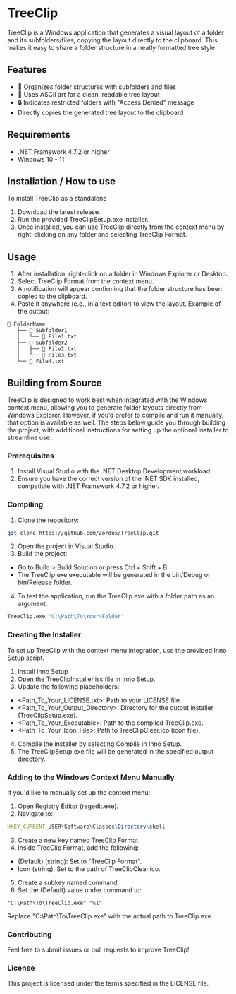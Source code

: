 
# TreeClip

TreeClip is a Windows application that generates a visual layout of a folder and its subfolders/files, copying the layout directly to the clipboard. This makes it easy to share a folder structure in a neatly formatted tree style.

## Features

- 📁 Organizes folder structures with subfolders and files
- 📄 Uses ASCII art for a clean, readable tree layout
- 🔒 Indicates restricted folders with "Access Denied" message
- Directly copies the generated tree layout to the clipboard


## Requirements
- .NET Framework 4.7.2 or higher
- Windows 10 - 11
## Installation / How to use

To install TreeClip as a standalone

1. Download the latest release.
2. Run the provided TreeClipSetup.exe installer.
3. Once installed, you can use TreeClip directly from the context menu by right-clicking on any folder and selecting TreeClip Format.
## Usage

1. After installation, right-click on a folder in Windows Explorer or Desktop.
2. Select TreeClip Format from the context menu.
3. A notification will appear confirming that the folder structure has been copied to the clipboard.
4. Paste it anywhere (e.g., in a text editor) to view the layout.
Example of the output:
```
📁 FolderName
   ├── 📁 Subfolder1
   │   └── 📄 File1.txt
   ├── 📁 Subfolder2
   │   ├── 📄 File2.txt
   │   └── 📄 File3.txt
   └── 📄 File4.txt

```


## Building from Source
TreeClip is designed to work best when integrated with the Windows context menu, allowing you to generate folder layouts directly from Windows Explorer. However, if you’d prefer to compile and run it manually, that option is available as well. The steps below guide you through building the project, with additional instructions for setting up the optional installer to streamline use.
### Prerequisites
1. Install Visual Studio with the .NET Desktop Development workload.
2. Ensure you have the correct version of the .NET SDK installed, compatible with .NET Framework 4.7.2 or higher.
### Compiling
1. Clone the repository:
```bash
git clone https://github.com/Zordux/TreeClip.git
```
2. Open the project in Visual Studio.
3. Build the project:
- Go to Build > Build Solution or press Ctrl + Shift + B
- The TreeClip.exe executable will be generated in the bin/Debug or bin/Release folder.
4. To test the application, run the TreeClip.exe with a folder path as an argument:
```bash
TreeClip.exe "C:\Path\To\Your\Folder"
```
### Creating the Installer
To set up TreeClip with the context menu integration, use the provided Inno Setup script.
1. Install Inno Setup
2. Open the TreeClipInstaller.iss file in Inno Setup.
3. Update the following placeholders:
- <Path_To_Your_LICENSE.txt>: Path to your LICENSE file.
- <Path_To_Your_Output_Directory>: Directory for the output installer (TreeClipSetup.exe).
- <Path_To_Your_Executable>: Path to the compiled TreeClip.exe.
- <Path_To_Your_Icon_File>: Path to TreeClipClear.ico (icon file).
4. Compile the installer by selecting Compile in Inno Setup.
5. The TreeClipSetup.exe file will be generated in the specified output directory.
### Adding to the Windows Context Menu Manually
If you'd like to manually set up the context menu:
1. Open Registry Editor (regedit.exe).
2. Navigate to: 
```mathematica
HKEY_CURRENT_USER\Software\Classes\Directory\shell
```
3. Create a new key named TreeClip Format.
4. Inside TreeClip Format, add the following:
- (Default) (string): Set to "TreeClip Format".
- Icon (string): Set to the path of TreeClipClear.ico.
5. Create a subkey named command.
6. Set the (Default) value under command to:
```
"C:\Path\To\TreeClip.exe" "%1"
```
Replace "C:\Path\To\TreeClip.exe" with the actual path to TreeClip.exe.
### Contributing
Feel free to submit issues or pull requests to improve TreeClip!

### License
This project is licensed under the terms specified in the LICENSE file.

